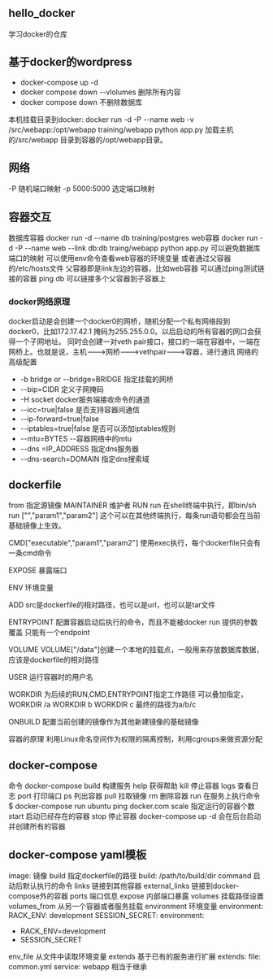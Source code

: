 ## hello_docker

学习docker的仓库

## 基于docker的wordpress
- docker-compose up -d
- docker compose down --vlolumes 删除所有内容
- docker compose down 不删除数据库

本机挂载目录到docker:
docker run -d -P --name web -v /src/webapp:/opt/webapp training/webapp python app.py
加载主机的/src/webapp 目录到容器的/opt/webapp目录。

## 网络

-P 随机端口映射
-p 5000:5000 选定端口映射

## 容器交互

数据库容器 docker run -d --name db training/postgres
web容器 docker run -d -P --name web --link db:db traing/webapp python app.py
可以避免数据库端口的映射
可以使用env命令查看web容器的环境变量
或者通过父容器的/etc/hosts文件
父容器即是link左边的容器，比如web容器
可以通过ping测试链接的容器 ping db
可以链接多个父容器到子容器上

### docker网络原理

docker启动是会创建一个docker0的网桥，随机分配一个私有网络段到docker0，比如172.17.42.1 掩码为255.255.0.0。以后启动的所有容器的网口会获得一个子网地址。
同时会创建一对veth pair接口，接口的一端在容器中，一端在网桥上。也就是说，主机--->网桥--->vethpair--->容器，进行通讯
网络的高级配置

- -b bridge or --bridge=BRIDGE 指定挂载的网桥
- --bip=CIDR 定义子网掩码
- -H socket docker服务端接收命令的通道
- --icc=true|false 是否支持容器间通信
- --ip-forward=true|false 
- --iptables=true|false 是否可以添加iptables规则
- --mtu=BYTES --容器网络中的mtu
- --dns =IP_ADDRESS 指定dns服务器
- --dns-search=DOMAIN 指定dns搜索域

## dockerfile

from
指定源镜像
MAINTAINER
维护者
RUN
run <command> 在shell终端中执行，即bin/sh  run ["","param1","param2"] 这个可以在其他终端执行，每条run语句都会在当前基础镜像上生效。

CMD["executable","param1","param2"] 使用exec执行，每个dockerfile只会有一条cmd命令

EXPOSE 暴露端口

ENV 环境变量

ADD <src> <des> src是dockerfile的相对路径，也可以是url，也可以是tar文件

ENTRYPOINT
配置容器启动后执行的命令，而且不能被docker run 提供的参数覆盖
只能有一个endpoint

VOLUME
VOLUME["/data"]创建一个本地的挂载点，一般用来存放数据库数据，应该是dockerfile的相对路径

USER 运行容器时的用户名

WORKDIR 为后续的RUN,CMD,ENTRYPOINT指定工作路径  可以叠加指定，
WORKDIR /a
WORKDIR b
WORKDIR c
最终的路径为a/b/c

ONBUILD 配置当前创建的镜像作为其他新建镜像的基础镜像

容器的原理
利用Linux命名空间作为权限的隔离控制，利用cgroups来做资源分配

## docker-compose

命令
docker-compose <command> 
build 构建服务
help  获得帮助
kill 停止容器
logs 查看日志
port 打印端口
ps  列出容器
pull 拉取镜像
rm 删除容器
run 在服务上执行命令    $ docker-compose run ubuntu ping docker.com
scale 指定运行的容器个数
start 启动已经存在的容器
stop 停止容器
docker-compose up -d 会在后台启动并创建所有的容器

## docker-compose yaml模板
image: 镜像
build 指定dockerfile的路径  build: /path/to/build/dir
command 启动后默认执行的命令
links 链接到其他容器
external_links 链接到docker-compose外的容器
ports 端口信息
expose 内部端口暴露
volumes 挂载路径设置
volumes_from 从另一个容器或者服务挂载
environment 环境变量
environment:
RACK_ENV: development
SESSION_SECRET:
environment:

- RACK_ENV=development
- SESSION_SECRET

env_file 从文件中读取环境变量
extends 基于已有的服务进行扩展
extends:
    file: common.yml
    service: webapp
相当于继承



